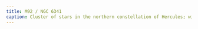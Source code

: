 ```yaml
---
title: M92 / NGC 6341
caption: Cluster of stars in the northern constellation of Hercules; with distance: 26700 LY / 8.2 kpc. Captured: 2025-07-03
---
```

